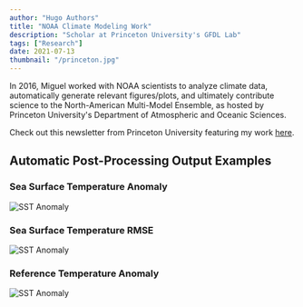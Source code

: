 ```yaml
---
author: "Hugo Authors"
title: "NOAA Climate Modeling Work"
description: "Scholar at Princeton University's GFDL Lab"
tags: ["Research"]
date: 2021-07-13
thumbnail: "/princeton.jpg"
---
```


In 2016, Miguel worked with NOAA scientists to analyze climate data, automatically generate relevant figures/plots, and ultimately contribute science to the North-American Multi-Model Ensemble, as hosted by Princeton University's Department of Atmospheric and Oceanic Sciences.

Check out this newsletter from Princeton University featuring my work [here](https://aos.princeton.edu/sites/g/files/toruqf1176/files/news_and_events/AOS-CICS-Newsletter-Fall-2016.pdf).

## Automatic Post-Processing Output Examples

### Sea Surface Temperature Anomaly

![SST Anomaly](/sst_anom.gif)

### Sea Surface Temperature RMSE

![SST Anomaly](/sst_rmse.gif)

### Reference Temperature Anomaly

![SST Anomaly](/t_ref_anom.gif)
